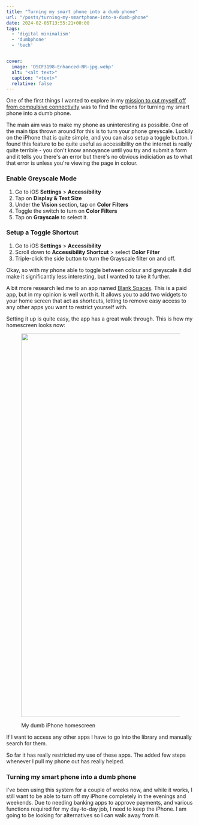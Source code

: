```yaml
---
title: "Turning my smart phone into a dumb phone"
url: "/posts/turning-my-smartphone-into-a-dumb-phone"
date: 2024-02-05T13:55:21+00:00
tags:
  - 'digital minimalism'
  - 'dumbphone'
  - 'tech'


cover: 
  image: 'DSCF3198-Enhanced-NR-jpg.webp'
  alt: "<alt text>"
  caption: "<text>"
  relative: false
---
```


One of the first things I wanted to explore in my [mission to cut myself off from compulsive connectivity][1] was to find the options for turning my smart phone into a dumb phone.

The main aim was to make my phone as uninteresting as possible. One of the main tips thrown around for this is to turn your phone greyscale. Luckily on the iPhone that is quite simple, and you can also setup a toggle button. I found this feature to be quite useful as accessibility on the internet is really quite terrible - you don't know annoyance until you try and submit a form and it tells you there's an error but there's no obvious indiciation as to what that error is unless you're viewing the page in colour.

### Enable Greyscale Mode

  1. Go to iOS **Settings** > **Accessibility**
  2. Tap on **Display & Text Size**
  3. Under the **Vision** section, tap on **Color Filters**
  4. Toggle the switch to turn on **Color Filters**
  5. Tap on **Grayscale** to select it.

### Setup a Toggle Shortcut

  1. Go to iOS **Settings** > **Accessibility**
  2. Scroll down to **Accessibility Shortcut** > select **Color Filter**
  3. Triple-click the side button to turn the Grayscale filter on and off.

Okay, so with my phone able to toggle between colour and greyscale it did make it significantly less interesting, but I wanted to take it further.

A bit more research led me to an app named <a href="https://www.blankspaces.app/" target="_blank" rel="noreferrer noopener">Blank Spaces</a>. This is a paid app, but in my opinion is well worth it. It allows you to add two widgets to your home screen that act as shortcuts, letting to remove easy access to any other apps you want to restrict yourself with.

Setting it up is quite easy, the app has a great walk through. This is how my homescreen looks now:<figure class="wp-block-image aligncenter size-large">

<img data-dominant-color="2b2b2b" data-has-transparency="false" style="--dominant-color: #2b2b2b;" loading="lazy" decoding="async" width="473" height="1024" src="https://i0.wp.com/danbaker.dev/wp-content/uploads/2024/02/IMG_7455-473x1024.webp?resize=473%2C1024&#038;ssl=1" alt="" class="not-transparent wp-image-184" srcset="https://i0.wp.com/danbaker.dev/wp-content/uploads/2024/02/IMG_7455-jpg.webp?resize=473%2C1024&ssl=1 473w, https://i0.wp.com/danbaker.dev/wp-content/uploads/2024/02/IMG_7455-jpg.webp?resize=139%2C300&ssl=1 139w, https://i0.wp.com/danbaker.dev/wp-content/uploads/2024/02/IMG_7455-jpg.webp?resize=768%2C1662&ssl=1 768w, https://i0.wp.com/danbaker.dev/wp-content/uploads/2024/02/IMG_7455-jpg.webp?resize=710%2C1536&ssl=1 710w, https://i0.wp.com/danbaker.dev/wp-content/uploads/2024/02/IMG_7455-jpg.webp?w=828&ssl=1 828w" sizes="(max-width: 473px) 100vw, 473px" data-recalc-dims="1" /> <figcaption class="wp-element-caption">My dumb iPhone homescreen</figcaption></figure> 



If I want to access any other apps I have to go into the library and manually search for them. 

So far it has really restricted my use of these apps. The added few steps whenever I pull my phone out has really helped.

### Turning my smart phone into a dumb phone

I've been using this system for a couple of weeks now, and while it works, I still want to be able to turn off my iPhone completely in the evenings and weekends. Due to needing banking apps to approve payments, and various functions required for my day-to-day job, I need to keep the iPhone. I am going to be looking for alternatives so I can walk away from it.

 [1]: https://danbaker.dev/post/cutting-off-from-compulsive-connectivity/